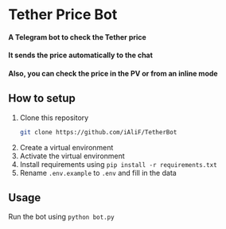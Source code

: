 # Tether Price Bot
#### A Telegram bot to check the Tether price
#### It sends the price automatically to the chat
#### Also, you can check the price in the PV or from an inline mode

## How to setup
1. Clone this repository
   ```bash
   git clone https://github.com/iAliF/TetherBot
   ```
2. Create a virtual environment
3. Activate the virtual environment
4. Install requirements using `pip install -r requirements.txt`
5. Rename `.env.example` to `.env` and fill in the data

## Usage
Run the bot using `python bot.py`